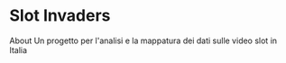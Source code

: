 # Slot Invaders

About
Un progetto per l'analisi e la mappatura dei dati sulle video slot in Italia
